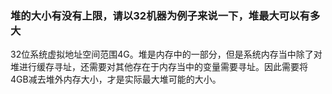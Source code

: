 ### 堆的大小有没有上限，请以32机器为例子来说一下，堆最大可以有多大

32位系统虚拟地址空间范围4G。堆是内存中的一部分，但是系统内存当中除了对堆进行缓存寻址，还需要对其他存在于内存当中的变量需要寻址。因此需要将4GB减去堆外内存大小，才是实际最大堆可能的大小。